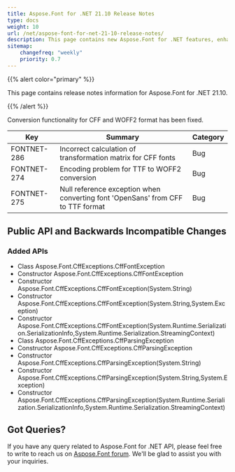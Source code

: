 ```yaml
---
title: Aspose.Font for .NET 21.10 Release Notes
type: docs
weight: 10
url: /net/aspose-font-for-net-21-10-release-notes/
description: This page contains new Aspose.Font for .NET features, enhancement, and bug fixes in 2021, version 21.10. 
sitemap:
    changefreq: "weekly"
    priority: 0.7
---
```


{{% alert color="primary" %}} 

This page contains release notes information for Aspose.Font for .NET 21.10.

{{% /alert %}} 

Conversion functionality for CFF and WOFF2 format  has been fixed.


| Key | Summary | Category |
|---|---|---|
| FONTNET-286 | Incorrect calculation of transformation matrix for CFF fonts | Bug |
| FONTNET-274 | Encoding problem for TTF to WOFF2 conversion | Bug |
| FONTNET-275 | Null reference exception when converting font 'OpenSans' from CFF to TTF format | Bug |


## Public API and Backwards Incompatible Changes

### Added APIs
* Class Aspose.Font.CffExceptions.CffFontException
* Constructor Aspose.Font.CffExceptions.CffFontException
* Constructor Aspose.Font.CffExceptions.CffFontException(System.String)
* Constructor Aspose.Font.CffExceptions.CffFontException(System.String,System.Exception)
* Constructor Aspose.Font.CffExceptions.CffFontException(System.Runtime.Serialization.SerializationInfo,System.Runtime.Serialization.StreamingContext)
* Class Aspose.Font.CffExceptions.CffParsingException
* Constructor Aspose.Font.CffExceptions.CffParsingException
* Constructor Aspose.Font.CffExceptions.CffParsingException(System.String)
* Constructor Aspose.Font.CffExceptions.CffParsingException(System.String,System.Exception)
* Constructor Aspose.Font.CffExceptions.CffParsingException(System.Runtime.Serialization.SerializationInfo,System.Runtime.Serialization.StreamingContext)


## Got Queries?
If you have any query related to Aspose.Font for .NET API, please feel free to write to reach us on [Aspose.Font forum](https://forum.aspose.com/c/font/). We'll be glad to assist you with your inquiries.
